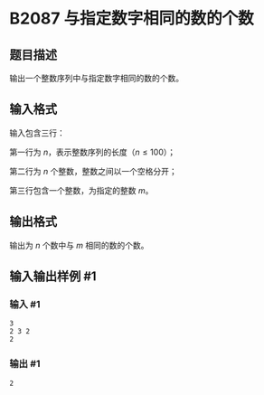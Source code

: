 # B2087 与指定数字相同的数的个数

## 题目描述

输出一个整数序列中与指定数字相同的数的个数。

## 输入格式

输入包含三行：

第一行为 $n$，表示整数序列的长度（$n\le100$）；

第二行为 $n$ 个整数，整数之间以一个空格分开；

第三行包含一个整数，为指定的整数 $m$。

## 输出格式

输出为 $n$ 个数中与 $m$ 相同的数的个数。

## 输入输出样例 #1

### 输入 #1

```
3
2 3 2
2
```

### 输出 #1

```
2
```